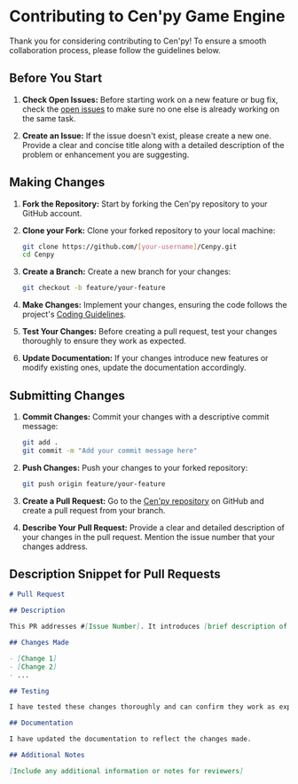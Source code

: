 # Contributing to Cen'py Game Engine

Thank you for considering contributing to Cen'py! To ensure a smooth collaboration process, please follow the guidelines below.

## Before You Start

1. **Check Open Issues:** Before starting work on a new feature or bug fix, check the [open issues](https://github.com/Djoe-Denne/Cenpy/issues) to make sure no one else is already working on the same task.

2. **Create an Issue:** If the issue doesn't exist, please create a new one. Provide a clear and concise title along with a detailed description of the problem or enhancement you are suggesting.

## Making Changes

1. **Fork the Repository:** Start by forking the Cen'py repository to your GitHub account.

2. **Clone your Fork:** Clone your forked repository to your local machine:

    ```bash
    git clone https://github.com/[your-username]/Cenpy.git
    cd Cenpy
    ```

3. **Create a Branch:** Create a new branch for your changes:

    ```bash
    git checkout -b feature/your-feature
    ```

4. **Make Changes:** Implement your changes, ensuring the code follows the project's [Coding Guidelines](GUIDELINE.md).

5. **Test Your Changes:** Before creating a pull request, test your changes thoroughly to ensure they work as expected.

6. **Update Documentation:** If your changes introduce new features or modify existing ones, update the documentation accordingly.

## Submitting Changes

1. **Commit Changes:** Commit your changes with a descriptive commit message:

    ```bash
    git add .
    git commit -m "Add your commit message here"
    ```

2. **Push Changes:** Push your changes to your forked repository:

    ```bash
    git push origin feature/your-feature
    ```

3. **Create a Pull Request:** Go to the [Cen'py repository](https://github.com/Djoe-Denne/Cenpy) on GitHub and create a pull request from your branch.

4. **Describe Your Pull Request:** Provide a clear and detailed description of your changes in the pull request. Mention the issue number that your changes address.

## Description Snippet for Pull Requests

```markdown
# Pull Request

## Description

This PR addresses #[Issue Number]. It introduces [brief description of changes].

## Changes Made

- [Change 1]
- [Change 2]
- ...

## Testing

I have tested these changes thoroughly and can confirm they work as expected.

## Documentation

I have updated the documentation to reflect the changes made.

## Additional Notes

[Include any additional information or notes for reviewers]
```